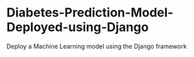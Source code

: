 # Diabetes-Prediction-Model-Deployed-using-Django
Deploy a Machine Learning model using the Django  framework 
